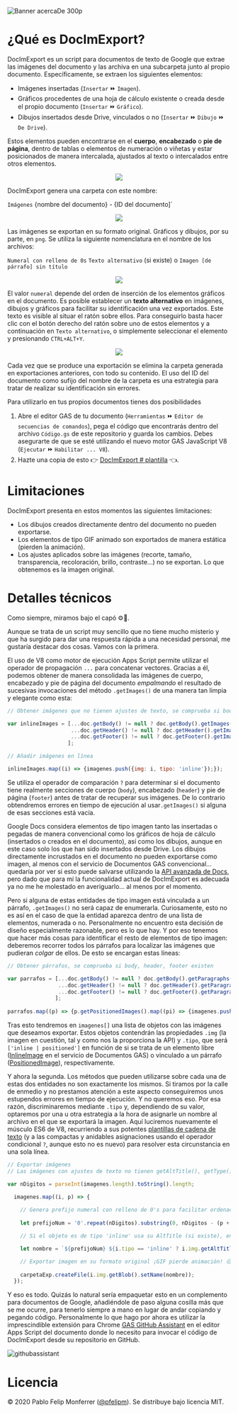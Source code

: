 ![Banner acercaDe 300p](https://user-images.githubusercontent.com/12829262/75261421-4c76b300-57eb-11ea-826a-7a01385d2623.png)
# ¿Qué es DocImExport?
DocImExport es un script para documentos de texto de Google que extrae las imágenes del documento y las archiva en una subcarpeta junto al propio documento. Específicamente, se extraen los siguientes elementos:
- Imágenes insertadas (`Insertar` ⏩ `Imagen`).
- Gráficos procedentes de una hoja de cálculo existente o creada desde el propio documento (`Insertar` ⏩ `Gráfico`).
- Dibujos insertados desde Drive, vinculados o no (`Insertar` ⏩ `Dibujo` ⏩ `De Drive`).

Estos elementos pueden encontrarse en el **cuerpo**, **encabezado** o **pie de página**, dentro de tablas o elementos de numeración o viñetas y estar posicionados de manera intercalada, ajustados al texto o intercalados entre otros elementos.

<p align="center"><img src="https://user-images.githubusercontent.com/12829262/75083257-24036600-5518-11ea-989e-9e77ab75fcb4.gif"</p>

DocImExport genera una carpeta con este nombre:

`Imágenes` {nombre del documento} - {ID del documento]`

<p align="center"><img src="https://user-images.githubusercontent.com/12829262/75082309-3c24b680-5513-11ea-8f73-396b39d315c6.png"></p>

Las imágenes se exportan en su formato original. Gráficos y dibujos, por su parte, en `png`. Se utiliza la siguiente nomenclatura en el nombre de los archivos:

`Numeral con relleno de 0s` `Texto alternativo` (si existe) o `Imagen [de párrafo] sin título` 

<p align="center"><img src="https://user-images.githubusercontent.com/12829262/75082667-008aec00-5515-11ea-974a-775430328fdb.png"</p>

El valor `numeral` depende del orden de inserción de los elementos gráficos en el documento. Es posible establecer un **texto alternativo** en imágenes, dibujos y gráficos para facilitar su identificación una vez exportados. Este texto es visible al situar el ratón sobre ellos. Para conseguirlo basta hacer clic con el botón derecho del ratón sobre uno de estos elementos y a continuación en `Texto alternativo`,  o simplemente seleccionar el elemento y presionando `CTRL+ALT+Y`.

<p align="center"><img src="https://user-images.githubusercontent.com/12829262/75082576-92462980-5514-11ea-99a6-5341b03d92ac.gif"></p>

Cada vez que se produce una exportación se elimina la carpeta generada en exportaciones anteriores, con todo su contenido. El uso del ID del documento como sufijo del nombre de la carpeta es una estrategia para tratar de realizar su identificación sin errores.

Para utilizarlo en tus propios documentos tienes dos posibilidades

1. Abre el editor GAS de tu documento (`Herramientas` ⏩ `Editor de secuencias de comandos`), pega el código que encontrarás dentro del archivo `Código.gs` de este repositorio y guarda los cambios. Debes asegurarte de que se esté utilizando el nuevo motor GAS JavaScript V8 (`Ejecutar` ⏩ `Habilitar ... V8`).
2. Hazte una copia de esto :point_right: [DocImExport # plantilla](https://docs.google.com/document/d/1UXYbNEDxyAiqAQ8gFcUno-p53Rp2udo0_JCRsw-7_ro/template/preview) :point_left:.

# Limitaciones
DocImExport presenta en estos momentos las siguientes limitaciones:
- Los dibujos creados directamente dentro del documento no pueden exportarse.
- Los elementos de tipo GIF animado son exportados de manera estática (pierden la animación).
- Los ajustes aplicados sobre las imágenes (recorte, tamaño, transparencia, recoloración, brillo, contraste...) no se exportan. Lo que obtenemos es la imagen original.

# Detalles técnicos

Como siempre, miramos bajo el capó ⚙️🔧.

Aunque se trata de un script muy sencillo que no tiene mucho misterio y que ha surgido para dar una respuesta rápida a una necesidad personal, me gustaría destacar dos cosas. Vamos con la primera.

El uso de V8 como motor de ejecución Apps Script permite utilizar el operador de propagación `...` para concatenar vectores. Gracias a él, podemos obtener de manera consolidada las imágenes de cuerpo, encabezado y pie de página del documento *empalmando* el resultado de sucesivas invocaciones del método `.getImages()` de una manera tan limpia y elegante como esta:

```javascript
// Obtener imágenes que no tienen ajustes de texto, se comprueba si body, header, footer existen

var inlineImages = [...doc.getBody() != null ? doc.getBody().getImages() : [],
                    ...doc.getHeader() != null ? doc.getHeader().getImages() : [],
                    ...doc.getFooter() != null ? doc.getFooter().getImages() : [],
                   ];

// Añadir imágenes en línea

inlineImages.map((i) => {imagenes.push({img: i, tipo: 'inline'});});
```

Se utiliza el operador de comparación `?` para determinar si el documento tiene realmente secciones de cuerpo (`body`), encabezado (`header`) y pie de página (`footer`) antes de tratar de recuperar sus imágenes. De lo contrario obtendremos errores en tiempo de ejecución al usar`.getImages()` si alguna de esas secciones está vacía.

Google Docs considera elementos de tipo imagen tanto las insertadas o pegadas de manera convencional como los gráficos de hoja de cálculo (insertados o creados en el documento), así como los dibujos, aunque en este caso solo los que han sido insertados desde Drive. Los dibujos directamente incrustados en el documento no pueden exportarse como imagen, al menos con el servicio de Documentos GAS convencional... quedaría por ver si esto puede salvarse utilizando la [API avanzada de Docs](https://developers.google.com/docs/api), pero dado que para mí la funcionalidad actual de DocImExport es adecuada ya no me he molestado en averiguarlo... al menos por el momento.

Pero si alguna de estas entidades de tipo imagen está vinculada a un párrafo, `.getImages()` no será capaz de enumerarla. Curiosamente, esto no es así en el caso de que la entidad aparezca dentro de una lista de elementos, numerada o no. Personalmente no encuentro esta decisión de diseño especialmente razonable, pero es lo que hay. Y por eso tenemos que hacer más cosas para identificar el resto de elementos de tipo imagen: deberemos recorrer todos los párrafos para localizar las imágenes que pudieran *colgar* de ellos. De esto se encargan estas líneas:

```javascript
// Obtener párrafos, se comprueba si body, header, footer existen

var parrafos = [...doc.getBody() != null ? doc.getBody().getParagraphs() : [],
                ...doc.getHeader() != null ? doc.getHeader().getParagraphs() : [],
                ...doc.getFooter() != null ? doc.getFooter().getParagraphs() : [],
               ];
                     
parrafos.map((p) => {p.getPositionedImages().map((pi) => {imagenes.push({img: pi, tipo: 'positioned'});});});
```

Tras esto tendremos en `imagenes[]` una lista de objetos con las imágenes que deseamos exportar. Estos objetos contendrán las propiedades `.img` (la imagen en cuestión, tal y como nos la proporciona la API) y `.tipo`, que será `['inline | positioned']` en función de si se trata de un elemento libre ([InlineImage](https://developers.google.com/apps-script/reference/document/inline-image) en el servicio de Documentos GAS) o vinculado a un párrafo ([PositionedImage](https://developers.google.com/apps-script/reference/document/positioned-image)), respectivamente.

Y ahora la segunda. Los métodos que pueden utilizarse sobre cada una de estas dos entidades no son exactamente los mismos. Si tiramos por la calle de enmedio y no prestamos atención a este aspecto conseguiremos unos estupendos errores en tiempo de ejecución. Y no queremos eso. Por esa razón, discriminaremos mediante `.tipo` y, dependiendo de su valor, optaremos por una u otra estrategia a la hora de asignarle un nombre al archivo en el que se exportará la imagen. Aquí luciremos nuevamente el músculo ES6 de V8, recurriendo a sus potentes [plantillas de cadena de texto](https://developer.mozilla.org/es/docs/Web/JavaScript/Referencia/template_strings) (y a las compactas y anidables asignaciones usando el operador condicional `?`, aunque esto no es nuevo) para resolver esta circunstancia en una sola línea.

```javascript
// Exportar imágenes
// Las imágenes con ajustes de texto no tienen getAltTitle(), getType(), getAttributes()... pero sí getId()

var nDigitos = parseInt(imagenes.length).toString().length;

  imagenes.map((i, p) => {
   
    // Genera prefijo numeral con relleno de 0's para facilitar ordenación en lista de archivos
                              
    let prefijoNum = '0'.repeat(nDigitos).substring(0, nDigitos - (p + 1).toString().length) + (p + 1);      

    // Si el objeto es de tipo 'inline' usa su AltTitle (si existe), en cualquier otro caso 'Imagen [de párrafo] sin título'

    let nombre = `${prefijoNum} ${i.tipo == 'inline' ? i.img.getAltTitle() == null ? 'Imagen sin título' : i.img.getAltTitle() : 'Imagen de párrafo sin título'}`;

    // Exportar imagen en su formato original ¡GIF pierde animación! 😒
    
    carpetaExp.createFile(i.img.getBlob().setName(nombre));
  });
```

Y eso es todo. Quizás lo natural sería empaquetar esto en un complemento para documentos de Google, añadiéndole de paso alguna cosilla más que se me ocurre, para tenerlo siempre a mano en lugar de andar copiando y pegando código. Personalmente lo que hago por ahora es utilizar la imprescindible extensión para Chrome [GAS GitHub Assistant](https://chrome.google.com/webstore/detail/google-apps-script-github/lfjcgcmkmjjlieihflfhjopckgpelofo) en el editor Apps Script del documento donde lo necesito para invocar el código de DocImExport desde su repositorio en GitHub.

![githubassistant](https://user-images.githubusercontent.com/12829262/75624643-84e50b00-5bb6-11ea-958c-58dfe128b399.png)

# Licencia
© 2020 Pablo Felip Monferrer ([@pfelipm](https://twitter.com/pfelipm)). Se distribuye bajo licencia MIT.
